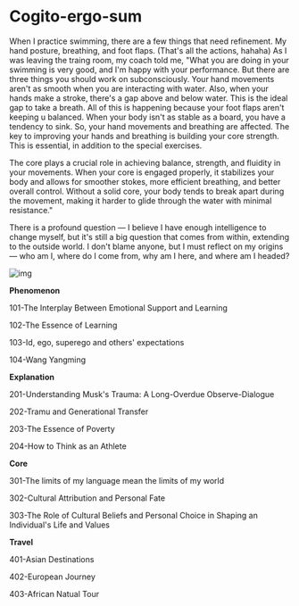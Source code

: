 # Cogito-ergo-sum

When I practice swimming, there are a few things that need refinement. My hand posture, breathing, and foot flaps. (That's all the actions, hahaha) As I was leaving the traing room, my coach told me, "What you are doing in your swimming is very good, and I'm happy with your performance. But there are three things you should work on subconsciously. Your hand movements aren't as smooth when you are interacting with water. Also, when your hands make a stroke, there's a gap above and below water. This is the ideal gap to take a breath. All of this is happening because your foot flaps aren't keeping u balanced. When your body isn't as stable as a board, you have a tendency to sink. So, your hand movements and breathing are affected. The key to improving your hands and breathing is building your core strength. This is essential, in addition to the special exercises.

The core plays a crucial role in achieving balance, strength, and fluidity in your movements. When your core is engaged properly, it stabilizes  your body and allows for smoother stokes, more efficient breathing, and better overall control. Without a solid core, your body tends to break apart during the movement, making it harder to glide through the water with minimal resistance."

There is a profound question — I believe I have enough intelligence to change myself, but it's still a big question that comes from within, extending to the outside world. I don't blame anyone, but I must reflect on my origins — who am I, where do I come from, why am I here, and where am I headed?

![img](https://cdn.statically.io/gh/stoneBuild29/MyPictures@main/upload/p2540991276.webp)





**Phenomenon**

101-The Interplay Between Emotional Support and Learning

102-The Essence of Learning

103-Id, ego, superego and others' expectations

104-Wang Yangming



**Explanation**

201-Understanding Musk's Trauma: A Long-Overdue Observe-Dialogue

202-Tramu and Generational Transfer

203-The Essence of Poverty

204-How to Think as an Athlete



**Core**

301-The limits of my language mean the limits of my world

302-Cultural Attribution and Personal Fate

303-The Role of Cultural Beliefs and Personal Choice in Shaping an Individual's Life and Values



**Travel**

401-Asian Destinations

402-European Journey

403-African Natual Tour

